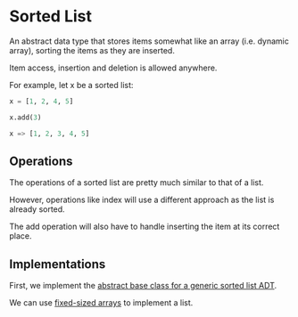 # Sorted List

An abstract data type that stores items somewhat like an array (i.e. dynamic array), sorting the items as they are inserted.

Item access, insertion and deletion is allowed anywhere.

For example, let x be a sorted list:

```python
x = [1, 2, 4, 5]

x.add(3)

x => [1, 2, 3, 4, 5]
```

## Operations

The operations of a sorted list are pretty much similar to that of a list.

However, operations like index will use a different approach as the list is already sorted.

The add operation will also have to handle inserting the item at its correct place.

## Implementations

First, we implement the [abstract base class for a generic sorted list ADT](generic_sorted_list.py).

We can use [fixed-sized arrays](array_sorted_list.py) to implement a list.
